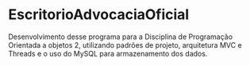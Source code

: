 # EscritorioAdvocaciaOficial
Desenvolvimento desse programa para a Disciplina de Programação Orientada a objetos 2, utilizando padrões de projeto, arquitetura MVC e Threads e o uso do MySQL para armazenamento dos dados.
